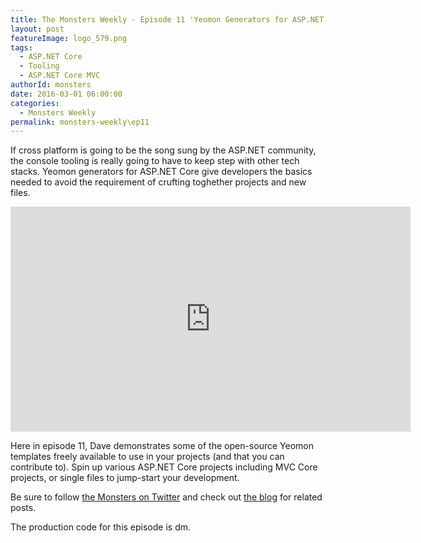 ```yaml
---
title: The Monsters Weekly - Episode 11 'Yeomon Generators for ASP.NET Core and MVC' 
layout: post
featureImage: logo_579.png
tags: 
  - ASP.NET Core
  - Tooling
  - ASP.NET Core MVC 
authorId: monsters
date: 2016-03-01 06:00:00
categories:
  - Monsters Weekly
permalink: monsters-weekly\ep11
---
```


If cross platform is going to be the song sung by the ASP.NET community, the console tooling is really going to have to keep step with other tech stacks. Yeomon generators for ASP.NET Core give developers the basics needed to avoid  the requirement of crufting toghether projects and new files.

<!-- more -->

<iframe src="https://channel9.msdn.com/Series/aspnetmonsters/Episode-11-Yeomon-Generators-for-ASPNET-Core-and-MVC/player" width="640" height="360" allowFullScreen frameBorder="0"></iframe>

Here in episode 11, Dave demonstrates some of the open-source Yeomon templates freely available to use in your projects (and that you can contribute to). Spin up various ASP.NET Core projects including MVC Core projects, or single files to jump-start your development. 

Be sure to follow [the Monsters on Twitter](https://twitter.com/AspNetMonsters) and check out [the blog](http://aspnetmonsters.com) for related posts.

The production code for this episode is dm.
